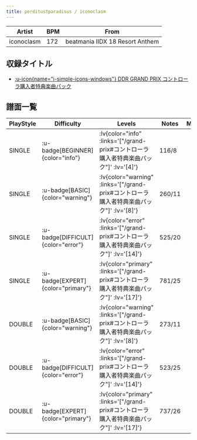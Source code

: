 ```yaml
---
title: perditus†paradisus / iconoclasm
---
```


|Artist|BPM|From|
|------|---|----|
|iconoclasm|172|beatmania IIDX 18 Resort Anthem|

## 収録タイトル

- [ :u-icon{name="i-simple-icons-windows"} DDR GRAND PRIX コントローラ購入者特典楽曲パック](/grand-prix#コントローラ購入者特典楽曲パック)

## 譜面一覧

|PlayStyle|Difficulty|Levels|Notes|Movie|
|---------|----------|------|-----|-----|
|SINGLE| :u-badge[BEGINNER]{color="info"} | :lv{color="info" :links='["/grand-prix#コントローラ購入者特典楽曲パック"]' :lv='[4]'} |116/8||
|SINGLE| :u-badge[BASIC]{color="warning"} | :lv{color="warning" :links='["/grand-prix#コントローラ購入者特典楽曲パック"]' :lv='[8]'} |260/11||
|SINGLE| :u-badge[DIFFICULT]{color="error"} | :lv{color="error" :links='["/grand-prix#コントローラ購入者特典楽曲パック"]' :lv='[14]'} |525/20||
|SINGLE| :u-badge[EXPERT]{color="primary"} | :lv{color="primary" :links='["/grand-prix#コントローラ購入者特典楽曲パック"]' :lv='[17]'} |781/25||
|DOUBLE| :u-badge[BASIC]{color="warning"} | :lv{color="warning" :links='["/grand-prix#コントローラ購入者特典楽曲パック"]' :lv='[8]'} |273/11||
|DOUBLE| :u-badge[DIFFICULT]{color="error"} | :lv{color="error" :links='["/grand-prix#コントローラ購入者特典楽曲パック"]' :lv='[14]'} |523/25||
|DOUBLE| :u-badge[EXPERT]{color="primary"} | :lv{color="primary" :links='["/grand-prix#コントローラ購入者特典楽曲パック"]' :lv='[17]'} |737/26||

